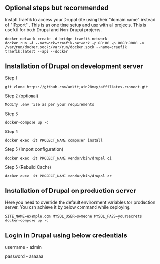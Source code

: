 Optional steps but recommended
----------------------
Install Traefik to access your Drupal site using their "domain name" instead of "IP:port" . This is an one time setup and use with all projects. This is usefull for both Drupal and Non-Drupal projects.
```$xslt
docker network create -d bridge traefik-network
docker run -d --network=traefik-network -p 80:80 -p 8080:8080 -v /var/run/docker.sock:/var/run/docker.sock --name=traefik traefik:latest --api --docker
```

Installation of Drupal on development server
----------------------
Step 1
``````
git clone https://github.com/ankitjain28may/affiliates-connect.git
```````
Step 2 (optional)
````````
Modify .env file as per your requirements
``````````````
Step 3
````````
docker-compose up -d
````````

Step 4
````````
docker exec -it PROJECT_NAME composer install
````````

Step 5 (Import configuration)
````````
docker exec -it PROJECT_NAME vendor/bin/drupal ci
````````

Step 6 (Rebuild Cache)
````````
docker exec -it PROJECT_NAME vendor/bin/drupal cr
````````


Installation of Drupal on production server
---------------------------
Here you need to override the default environment variables for production server. You can achieve it by below command while deploying.

````````
SITE_NAME=example.com MYSQL_USER=someone MYSQL_PASS=yoursecrets docker-compose up -d
``````````````

Login in Drupal using below credentials
----------------------
username - admin

password - aaaaaa


